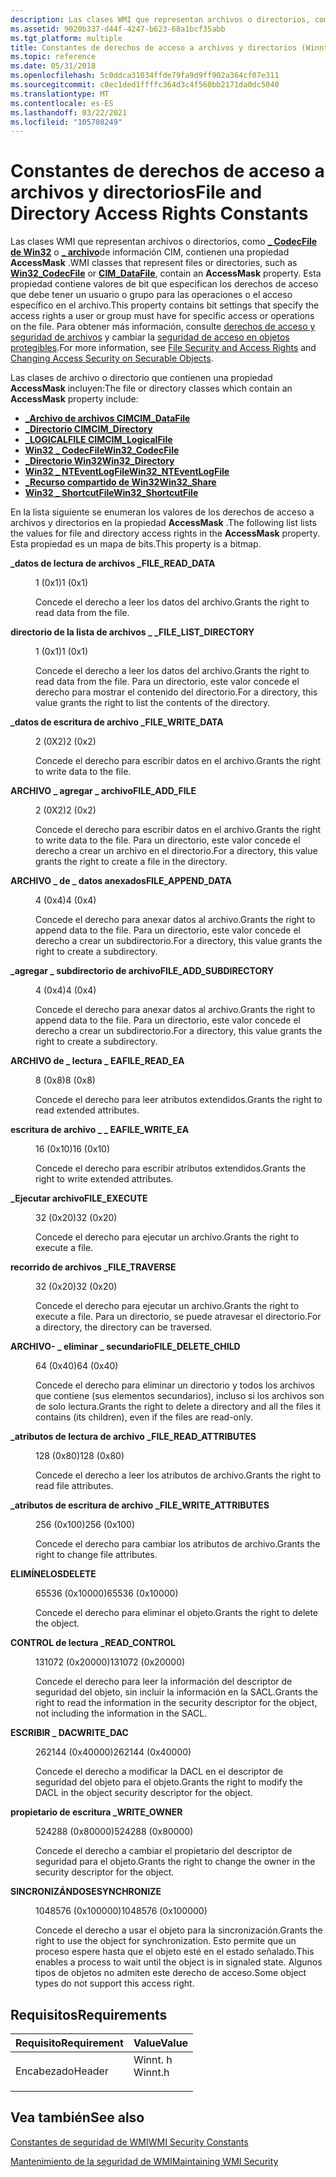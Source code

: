 ```yaml
---
description: Las clases WMI que representan archivos o directorios, como \_ CodecFile de Win32 o \_ archivo de información CIM, contienen una propiedad AccessMask.
ms.assetid: 9020b337-d44f-4247-b623-68a1bcf35abb
ms.tgt_platform: multiple
title: Constantes de derechos de acceso a archivos y directorios (Winnt. h)
ms.topic: reference
ms.date: 05/31/2018
ms.openlocfilehash: 5c0ddca31034ffde79fa9d9ff902a364cf07e311
ms.sourcegitcommit: c8ec1ded1ffffc364d3c4f560bb2171da0dc5040
ms.translationtype: MT
ms.contentlocale: es-ES
ms.lasthandoff: 03/22/2021
ms.locfileid: "105708249"
---
```

# <a name="file-and-directory-access-rights-constants"></a><span data-ttu-id="936d0-103">Constantes de derechos de acceso a archivos y directorios</span><span class="sxs-lookup"><span data-stu-id="936d0-103">File and Directory Access Rights Constants</span></span>

<span data-ttu-id="936d0-104">Las clases WMI que representan archivos o directorios, como [**\_ CodecFile de Win32**](/windows/desktop/CIMWin32Prov/win32-codecfile) o [**\_ archivo**](/windows/desktop/CIMWin32Prov/cim-datafile)de información CIM, contienen una propiedad **AccessMask** .</span><span class="sxs-lookup"><span data-stu-id="936d0-104">WMI classes that represent files or directories, such as [**Win32\_CodecFile**](/windows/desktop/CIMWin32Prov/win32-codecfile) or [**CIM\_DataFile**](/windows/desktop/CIMWin32Prov/cim-datafile), contain an **AccessMask** property.</span></span> <span data-ttu-id="936d0-105">Esta propiedad contiene valores de bit que especifican los derechos de acceso que debe tener un usuario o grupo para las operaciones o el acceso específico en el archivo.</span><span class="sxs-lookup"><span data-stu-id="936d0-105">This property contains bit settings that specify the access rights a user or group must have for specific access or operations on the file.</span></span> <span data-ttu-id="936d0-106">Para obtener más información, consulte [derechos de acceso y seguridad de archivos](/windows/desktop/FileIO/file-security-and-access-rights) y cambiar la [seguridad de acceso en objetos protegibles](changing-access-security-on-securable-objects.md).</span><span class="sxs-lookup"><span data-stu-id="936d0-106">For more information, see [File Security and Access Rights](/windows/desktop/FileIO/file-security-and-access-rights) and [Changing Access Security on Securable Objects](changing-access-security-on-securable-objects.md).</span></span>

<span data-ttu-id="936d0-107">Las clases de archivo o directorio que contienen una propiedad **AccessMask** incluyen:</span><span class="sxs-lookup"><span data-stu-id="936d0-107">The file or directory classes which contain an **AccessMask** property include:</span></span>

-   [<span data-ttu-id="936d0-108">**\_Archivo de archivos CIM**</span><span class="sxs-lookup"><span data-stu-id="936d0-108">**CIM\_DataFile**</span></span>](/windows/desktop/CIMWin32Prov/cim-datafile)
-   [<span data-ttu-id="936d0-109">**\_Directorio CIM**</span><span class="sxs-lookup"><span data-stu-id="936d0-109">**CIM\_Directory**</span></span>](/windows/desktop/CIMWin32Prov/cim-directory)
-   [<span data-ttu-id="936d0-110">**\_LOGICALFILE CIM**</span><span class="sxs-lookup"><span data-stu-id="936d0-110">**CIM\_LogicalFile**</span></span>](/windows/desktop/CIMWin32Prov/cim-logicalfile)
-   [<span data-ttu-id="936d0-111">**Win32 \_ CodecFile**</span><span class="sxs-lookup"><span data-stu-id="936d0-111">**Win32\_CodecFile**</span></span>](/windows/desktop/CIMWin32Prov/win32-codecfile)
-   [<span data-ttu-id="936d0-112">**\_Directorio Win32**</span><span class="sxs-lookup"><span data-stu-id="936d0-112">**Win32\_Directory**</span></span>](/windows/desktop/CIMWin32Prov/win32-directory)
-   <span data-ttu-id="936d0-113">[**Win32 \_ NTEventLogFile**](/previous-versions/windows/desktop/legacy/aa394225(v=vs.85))</span><span class="sxs-lookup"><span data-stu-id="936d0-113">[**Win32\_NTEventLogFile**](/previous-versions/windows/desktop/legacy/aa394225(v=vs.85))</span></span>
-   [<span data-ttu-id="936d0-114">**\_Recurso compartido de Win32**</span><span class="sxs-lookup"><span data-stu-id="936d0-114">**Win32\_Share**</span></span>](/windows/desktop/CIMWin32Prov/win32-share)
-   [<span data-ttu-id="936d0-115">**Win32 \_ ShortcutFile**</span><span class="sxs-lookup"><span data-stu-id="936d0-115">**Win32\_ShortcutFile**</span></span>](/windows/desktop/CIMWin32Prov/win32-shortcutfile)

<span data-ttu-id="936d0-116">En la lista siguiente se enumeran los valores de los derechos de acceso a archivos y directorios en la propiedad **AccessMask** .</span><span class="sxs-lookup"><span data-stu-id="936d0-116">The following list lists the values for file and directory access rights in the **AccessMask** property.</span></span> <span data-ttu-id="936d0-117">Esta propiedad es un mapa de bits.</span><span class="sxs-lookup"><span data-stu-id="936d0-117">This property is a bitmap.</span></span>

<dl> <dt>

<span data-ttu-id="936d0-118"><span id="FILE_READ_DATA"></span><span id="file_read_data"></span>**\_datos de lectura de archivos \_**</span><span class="sxs-lookup"><span data-stu-id="936d0-118"><span id="FILE_READ_DATA"></span><span id="file_read_data"></span>**FILE\_READ\_DATA**</span></span>
</dt> <dd> <dl> <dt>

<span data-ttu-id="936d0-119">1 (0x1)</span><span class="sxs-lookup"><span data-stu-id="936d0-119">1 (0x1)</span></span>
</dt> <dt>



<span data-ttu-id="936d0-120">Concede el derecho a leer los datos del archivo.</span><span class="sxs-lookup"><span data-stu-id="936d0-120">Grants the right to read data from the file.</span></span>


</dt> </dl> </dd> <dt>

<span data-ttu-id="936d0-121"><span id="FILE_LIST_DIRECTORY"></span><span id="file_list_directory"></span>**directorio de la lista de archivos \_ \_**</span><span class="sxs-lookup"><span data-stu-id="936d0-121"><span id="FILE_LIST_DIRECTORY"></span><span id="file_list_directory"></span>**FILE\_LIST\_DIRECTORY**</span></span>
</dt> <dd> <dl> <dt>

<span data-ttu-id="936d0-122">1 (0x1)</span><span class="sxs-lookup"><span data-stu-id="936d0-122">1 (0x1)</span></span>
</dt> <dt>



<span data-ttu-id="936d0-123">Concede el derecho a leer los datos del archivo.</span><span class="sxs-lookup"><span data-stu-id="936d0-123">Grants the right to read data from the file.</span></span> <span data-ttu-id="936d0-124">Para un directorio, este valor concede el derecho para mostrar el contenido del directorio.</span><span class="sxs-lookup"><span data-stu-id="936d0-124">For a directory, this value grants the right to list the contents of the directory.</span></span>


</dt> </dl> </dd> <dt>

<span data-ttu-id="936d0-125"><span id="FILE_WRITE_DATA"></span><span id="file_write_data"></span>**\_datos de escritura de archivo \_**</span><span class="sxs-lookup"><span data-stu-id="936d0-125"><span id="FILE_WRITE_DATA"></span><span id="file_write_data"></span>**FILE\_WRITE\_DATA**</span></span>
</dt> <dd> <dl> <dt>

<span data-ttu-id="936d0-126">2 (0X2)</span><span class="sxs-lookup"><span data-stu-id="936d0-126">2 (0x2)</span></span>
</dt> <dt>



<span data-ttu-id="936d0-127">Concede el derecho para escribir datos en el archivo.</span><span class="sxs-lookup"><span data-stu-id="936d0-127">Grants the right to write data to the file.</span></span>


</dt> </dl> </dd> <dt>

<span data-ttu-id="936d0-128"><span id="FILE_ADD_FILE"></span><span id="file_add_file"></span>**ARCHIVO \_ agregar \_ archivo**</span><span class="sxs-lookup"><span data-stu-id="936d0-128"><span id="FILE_ADD_FILE"></span><span id="file_add_file"></span>**FILE\_ADD\_FILE**</span></span>
</dt> <dd> <dl> <dt>

<span data-ttu-id="936d0-129">2 (0X2)</span><span class="sxs-lookup"><span data-stu-id="936d0-129">2 (0x2)</span></span>
</dt> <dt>



<span data-ttu-id="936d0-130">Concede el derecho para escribir datos en el archivo.</span><span class="sxs-lookup"><span data-stu-id="936d0-130">Grants the right to write data to the file.</span></span> <span data-ttu-id="936d0-131">Para un directorio, este valor concede el derecho a crear un archivo en el directorio.</span><span class="sxs-lookup"><span data-stu-id="936d0-131">For a directory, this value grants the right to create a file in the directory.</span></span>


</dt> </dl> </dd> <dt>

<span data-ttu-id="936d0-132"><span id="FILE_APPEND_DATA"></span><span id="file_append_data"></span>**ARCHIVO \_ de \_ datos anexados**</span><span class="sxs-lookup"><span data-stu-id="936d0-132"><span id="FILE_APPEND_DATA"></span><span id="file_append_data"></span>**FILE\_APPEND\_DATA**</span></span>
</dt> <dd> <dl> <dt>

<span data-ttu-id="936d0-133">4 (0x4)</span><span class="sxs-lookup"><span data-stu-id="936d0-133">4 (0x4)</span></span>
</dt> <dt>



<span data-ttu-id="936d0-134">Concede el derecho para anexar datos al archivo.</span><span class="sxs-lookup"><span data-stu-id="936d0-134">Grants the right to append data to the file.</span></span> <span data-ttu-id="936d0-135">Para un directorio, este valor concede el derecho a crear un subdirectorio.</span><span class="sxs-lookup"><span data-stu-id="936d0-135">For a directory, this value grants the right to create a subdirectory.</span></span>


</dt> </dl> </dd> <dt>

<span data-ttu-id="936d0-136"><span id="FILE_ADD_SUBDIRECTORY"></span><span id="file_add_subdirectory"></span>**\_agregar \_ subdirectorio de archivo**</span><span class="sxs-lookup"><span data-stu-id="936d0-136"><span id="FILE_ADD_SUBDIRECTORY"></span><span id="file_add_subdirectory"></span>**FILE\_ADD\_SUBDIRECTORY**</span></span>
</dt> <dd> <dl> <dt>

<span data-ttu-id="936d0-137">4 (0x4)</span><span class="sxs-lookup"><span data-stu-id="936d0-137">4 (0x4)</span></span>
</dt> <dt>



<span data-ttu-id="936d0-138">Concede el derecho para anexar datos al archivo.</span><span class="sxs-lookup"><span data-stu-id="936d0-138">Grants the right to append data to the file.</span></span> <span data-ttu-id="936d0-139">Para un directorio, este valor concede el derecho a crear un subdirectorio.</span><span class="sxs-lookup"><span data-stu-id="936d0-139">For a directory, this value grants the right to create a subdirectory.</span></span>


</dt> </dl> </dd> <dt>

<span data-ttu-id="936d0-140"><span id="FILE_READ_EA"></span><span id="file_read_ea"></span>**ARCHIVO de \_ lectura \_ EA**</span><span class="sxs-lookup"><span data-stu-id="936d0-140"><span id="FILE_READ_EA"></span><span id="file_read_ea"></span>**FILE\_READ\_EA**</span></span>
</dt> <dd> <dl> <dt>

<span data-ttu-id="936d0-141">8 (0x8)</span><span class="sxs-lookup"><span data-stu-id="936d0-141">8 (0x8)</span></span>
</dt> <dt>



<span data-ttu-id="936d0-142">Concede el derecho para leer atributos extendidos.</span><span class="sxs-lookup"><span data-stu-id="936d0-142">Grants the right to read extended attributes.</span></span>


</dt> </dl> </dd> <dt>

<span data-ttu-id="936d0-143"><span id="FILE_WRITE_EA"></span><span id="file_write_ea"></span>**escritura de archivo \_ \_ EA**</span><span class="sxs-lookup"><span data-stu-id="936d0-143"><span id="FILE_WRITE_EA"></span><span id="file_write_ea"></span>**FILE\_WRITE\_EA**</span></span>
</dt> <dd> <dl> <dt>

<span data-ttu-id="936d0-144">16 (0x10)</span><span class="sxs-lookup"><span data-stu-id="936d0-144">16 (0x10)</span></span>
</dt> <dt>



<span data-ttu-id="936d0-145">Concede el derecho para escribir atributos extendidos.</span><span class="sxs-lookup"><span data-stu-id="936d0-145">Grants the right to write extended attributes.</span></span>


</dt> </dl> </dd> <dt>

<span data-ttu-id="936d0-146"><span id="FILE_EXECUTE"></span><span id="file_execute"></span>**\_Ejecutar archivo**</span><span class="sxs-lookup"><span data-stu-id="936d0-146"><span id="FILE_EXECUTE"></span><span id="file_execute"></span>**FILE\_EXECUTE**</span></span>
</dt> <dd> <dl> <dt>

<span data-ttu-id="936d0-147">32 (0x20)</span><span class="sxs-lookup"><span data-stu-id="936d0-147">32 (0x20)</span></span>
</dt> <dt>



<span data-ttu-id="936d0-148">Concede el derecho para ejecutar un archivo.</span><span class="sxs-lookup"><span data-stu-id="936d0-148">Grants the right to execute a file.</span></span>


</dt> </dl> </dd> <dt>

<span data-ttu-id="936d0-149"><span id="FILE_TRAVERSE"></span><span id="file_traverse"></span>**recorrido de archivos \_**</span><span class="sxs-lookup"><span data-stu-id="936d0-149"><span id="FILE_TRAVERSE"></span><span id="file_traverse"></span>**FILE\_TRAVERSE**</span></span>
</dt> <dd> <dl> <dt>

<span data-ttu-id="936d0-150">32 (0x20)</span><span class="sxs-lookup"><span data-stu-id="936d0-150">32 (0x20)</span></span>
</dt> <dt>



<span data-ttu-id="936d0-151">Concede el derecho para ejecutar un archivo.</span><span class="sxs-lookup"><span data-stu-id="936d0-151">Grants the right to execute a file.</span></span> <span data-ttu-id="936d0-152">Para un directorio, se puede atravesar el directorio.</span><span class="sxs-lookup"><span data-stu-id="936d0-152">For a directory, the directory can be traversed.</span></span>


</dt> </dl> </dd> <dt>

<span data-ttu-id="936d0-153"><span id="FILE_DELETE_CHILD"></span><span id="file_delete_child"></span>**ARCHIVO- \_ eliminar \_ secundario**</span><span class="sxs-lookup"><span data-stu-id="936d0-153"><span id="FILE_DELETE_CHILD"></span><span id="file_delete_child"></span>**FILE\_DELETE\_CHILD**</span></span>
</dt> <dd> <dl> <dt>

<span data-ttu-id="936d0-154">64 (0x40)</span><span class="sxs-lookup"><span data-stu-id="936d0-154">64 (0x40)</span></span>
</dt> <dt>



<span data-ttu-id="936d0-155">Concede el derecho para eliminar un directorio y todos los archivos que contiene (sus elementos secundarios), incluso si los archivos son de solo lectura.</span><span class="sxs-lookup"><span data-stu-id="936d0-155">Grants the right to delete a directory and all the files it contains (its children), even if the files are read-only.</span></span>


</dt> </dl> </dd> <dt>

<span data-ttu-id="936d0-156"><span id="FILE_READ_ATTRIBUTES"></span><span id="file_read_attributes"></span>**\_atributos de lectura de archivo \_**</span><span class="sxs-lookup"><span data-stu-id="936d0-156"><span id="FILE_READ_ATTRIBUTES"></span><span id="file_read_attributes"></span>**FILE\_READ\_ATTRIBUTES**</span></span>
</dt> <dd> <dl> <dt>

<span data-ttu-id="936d0-157">128 (0x80)</span><span class="sxs-lookup"><span data-stu-id="936d0-157">128 (0x80)</span></span>
</dt> <dt>



<span data-ttu-id="936d0-158">Concede el derecho a leer los atributos de archivo.</span><span class="sxs-lookup"><span data-stu-id="936d0-158">Grants the right to read file attributes.</span></span>


</dt> </dl> </dd> <dt>

<span data-ttu-id="936d0-159"><span id="FILE_WRITE_ATTRIBUTES"></span><span id="file_write_attributes"></span>**\_atributos de escritura de archivo \_**</span><span class="sxs-lookup"><span data-stu-id="936d0-159"><span id="FILE_WRITE_ATTRIBUTES"></span><span id="file_write_attributes"></span>**FILE\_WRITE\_ATTRIBUTES**</span></span>
</dt> <dd> <dl> <dt>

<span data-ttu-id="936d0-160">256 (0x100)</span><span class="sxs-lookup"><span data-stu-id="936d0-160">256 (0x100)</span></span>
</dt> <dt>



<span data-ttu-id="936d0-161">Concede el derecho para cambiar los atributos de archivo.</span><span class="sxs-lookup"><span data-stu-id="936d0-161">Grants the right to change file attributes.</span></span>


</dt> </dl> </dd> <dt>

<span data-ttu-id="936d0-162"><span id="DELETE"></span><span id="delete"></span>**ELIMÍNELOS**</span><span class="sxs-lookup"><span data-stu-id="936d0-162"><span id="DELETE"></span><span id="delete"></span>**DELETE**</span></span>
</dt> <dd> <dl> <dt>

<span data-ttu-id="936d0-163">65536 (0x10000)</span><span class="sxs-lookup"><span data-stu-id="936d0-163">65536 (0x10000)</span></span>
</dt> <dt>



<span data-ttu-id="936d0-164">Concede el derecho para eliminar el objeto.</span><span class="sxs-lookup"><span data-stu-id="936d0-164">Grants the right to delete the object.</span></span>


</dt> </dl> </dd> <dt>

<span data-ttu-id="936d0-165"><span id="READ_CONTROL"></span><span id="read_control"></span>**CONTROL de lectura \_**</span><span class="sxs-lookup"><span data-stu-id="936d0-165"><span id="READ_CONTROL"></span><span id="read_control"></span>**READ\_CONTROL**</span></span>
</dt> <dd> <dl> <dt>

<span data-ttu-id="936d0-166">131072 (0x20000)</span><span class="sxs-lookup"><span data-stu-id="936d0-166">131072 (0x20000)</span></span>
</dt> <dt>



<span data-ttu-id="936d0-167">Concede el derecho para leer la información del descriptor de seguridad del objeto, sin incluir la información en la SACL.</span><span class="sxs-lookup"><span data-stu-id="936d0-167">Grants the right to read the information in the security descriptor for the object, not including the information in the SACL.</span></span>


</dt> </dl> </dd> <dt>

<span data-ttu-id="936d0-168"><span id="WRITE_DAC"></span><span id="write_dac"></span>**ESCRIBIR \_ DAC**</span><span class="sxs-lookup"><span data-stu-id="936d0-168"><span id="WRITE_DAC"></span><span id="write_dac"></span>**WRITE\_DAC**</span></span>
</dt> <dd> <dl> <dt>

<span data-ttu-id="936d0-169">262144 (0x40000)</span><span class="sxs-lookup"><span data-stu-id="936d0-169">262144 (0x40000)</span></span>
</dt> <dt>



<span data-ttu-id="936d0-170">Concede el derecho a modificar la DACL en el descriptor de seguridad del objeto para el objeto.</span><span class="sxs-lookup"><span data-stu-id="936d0-170">Grants the right to modify the DACL in the object security descriptor for the object.</span></span>


</dt> </dl> </dd> <dt>

<span data-ttu-id="936d0-171"><span id="WRITE_OWNER"></span><span id="write_owner"></span>**propietario de escritura \_**</span><span class="sxs-lookup"><span data-stu-id="936d0-171"><span id="WRITE_OWNER"></span><span id="write_owner"></span>**WRITE\_OWNER**</span></span>
</dt> <dd> <dl> <dt>

<span data-ttu-id="936d0-172">524288 (0x80000)</span><span class="sxs-lookup"><span data-stu-id="936d0-172">524288 (0x80000)</span></span>
</dt> <dt>



<span data-ttu-id="936d0-173">Concede el derecho a cambiar el propietario del descriptor de seguridad para el objeto.</span><span class="sxs-lookup"><span data-stu-id="936d0-173">Grants the right to change the owner in the security descriptor for the object.</span></span>


</dt> </dl> </dd> <dt>

<span data-ttu-id="936d0-174"><span id="SYNCHRONIZE"></span><span id="synchronize"></span>**SINCRONIZÁNDOSE**</span><span class="sxs-lookup"><span data-stu-id="936d0-174"><span id="SYNCHRONIZE"></span><span id="synchronize"></span>**SYNCHRONIZE**</span></span>
</dt> <dd> <dl> <dt>

<span data-ttu-id="936d0-175">1048576 (0x100000)</span><span class="sxs-lookup"><span data-stu-id="936d0-175">1048576 (0x100000)</span></span>
</dt> <dt>



<span data-ttu-id="936d0-176">Concede el derecho a usar el objeto para la sincronización.</span><span class="sxs-lookup"><span data-stu-id="936d0-176">Grants the right to use the object for synchronization.</span></span> <span data-ttu-id="936d0-177">Esto permite que un proceso espere hasta que el objeto esté en el estado señalado.</span><span class="sxs-lookup"><span data-stu-id="936d0-177">This enables a process to wait until the object is in signaled state.</span></span> <span data-ttu-id="936d0-178">Algunos tipos de objetos no admiten este derecho de acceso.</span><span class="sxs-lookup"><span data-stu-id="936d0-178">Some object types do not support this access right.</span></span>


</dt> </dl> </dd> </dl>

## <a name="requirements"></a><span data-ttu-id="936d0-179">Requisitos</span><span class="sxs-lookup"><span data-stu-id="936d0-179">Requirements</span></span>



| <span data-ttu-id="936d0-180">Requisito</span><span class="sxs-lookup"><span data-stu-id="936d0-180">Requirement</span></span> | <span data-ttu-id="936d0-181">Value</span><span class="sxs-lookup"><span data-stu-id="936d0-181">Value</span></span> |
|-------------------|------------------------------------------------------------------------------------|
| <span data-ttu-id="936d0-182">Encabezado</span><span class="sxs-lookup"><span data-stu-id="936d0-182">Header</span></span><br/> | <dl> <span data-ttu-id="936d0-183"><dt>Winnt. h</dt></span><span class="sxs-lookup"><span data-stu-id="936d0-183"><dt>Winnt.h</dt></span></span> </dl> |



## <a name="see-also"></a><span data-ttu-id="936d0-184">Vea también</span><span class="sxs-lookup"><span data-stu-id="936d0-184">See also</span></span>

<dl> <dt>

[<span data-ttu-id="936d0-185">Constantes de seguridad de WMI</span><span class="sxs-lookup"><span data-stu-id="936d0-185">WMI Security Constants</span></span>](wmi-security-constants.md)
</dt> <dt>

[<span data-ttu-id="936d0-186">Mantenimiento de la seguridad de WMI</span><span class="sxs-lookup"><span data-stu-id="936d0-186">Maintaining WMI Security</span></span>](maintaining-wmi-security.md)
</dt> </dl>

 

